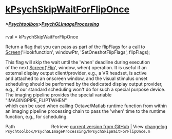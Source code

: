 # [kPsychSkipWaitForFlipOnce](kPsychSkipWaitForFlipOnce)
##### >[Psychtoolbox](Psychtoolbox)>[PsychGLImageProcessing](PsychGLImageProcessing)

rval = kPsychSkipWaitForFlipOnce  
  
Return a flag that you can pass as part of the flipFlags for a call to  
[Screen](Screen)('Hookfunction', windowPtr, 'SetOneshotFlipFlags', flipFlags);  
  
This flag will skip the wait until the 'when' deadline during execution  
of the next [Screen](Screen)('[Flip](Flip)', window, when) operation. It is useful if an  
external display output client/provider, e.g., a VR headset, is active  
and attached to an onscreen window, and the visual stimulus onset  
scheduling should be performed by the dedicated display output provider,  
e.g., if our standard scheduling won't do for such a special purpose device.  
The imaging pipeline provides the special variable "IMAGINGPIPE\_FLIPTWHEN"  
which can be used when calling Octave/Matlab runtime function from within  
an imaging pipeline processing chain to pass the 'when' time to the runtime  
function, e.g., for scheduling.  




<div class="code_header" style="text-align:right;">
  <span style="float:left;">Path&nbsp;&nbsp;</span> <span class="counter">Retrieve <a href=
  "https://raw.github.com/Psychtoolbox-3/Psychtoolbox-3/beta/Psychtoolbox/PsychGLImageProcessing/kPsychSkipWaitForFlipOnce.m">current version from GitHub</a> | View <a href=
  "https://github.com/Psychtoolbox-3/Psychtoolbox-3/commits/beta/Psychtoolbox/PsychGLImageProcessing/kPsychSkipWaitForFlipOnce.m">changelog</a></span>
</div>
<div class="code">
  <code>Psychtoolbox/PsychGLImageProcessing/kPsychSkipWaitForFlipOnce.m</code>
</div>

